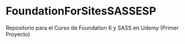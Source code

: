 # FoundationForSitesSASSESP
Repositorio para el Curso de Foundation 6 y SASS en Udemy (Primer Proyecto)
